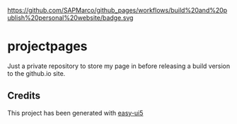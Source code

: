 https://github.com/SAPMarco/github_pages/workflows/build%20and%20publish%20personal%20website/badge.svg

# projectpages
Just a private repository to store my page in before releasing a build version to the github.io site.


## Credits
This project has been generated with [easy-ui5](https://github.com/SAP)